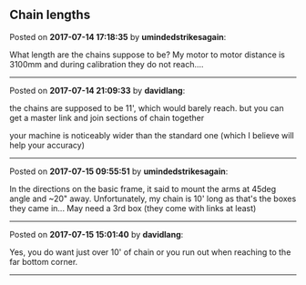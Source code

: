 ## Chain lengths
Posted on **2017-07-14 17:18:35** by **umindedstrikesagain**:

What length are the chains suppose to be? My motor to motor distance is 3100mm and during calibration they do not reach....

---

Posted on **2017-07-14 21:09:33** by **davidlang**:

the chains are supposed to be 11', which would barely reach. but you can get a master link and join sections of chain together



your machine is noticeably wider than the standard one (which I believe will help your accuracy)

---

Posted on **2017-07-15 09:55:51** by **umindedstrikesagain**:

In the directions on the basic frame, it said to mount the arms at 45deg angle and ~20" away. Unfortunately, my chain is 10' long as that's the boxes they came in... May need a 3rd box (they come with links at least)

---

Posted on **2017-07-15 15:01:40** by **davidlang**:

Yes, you do want just over 10' of chain or you run out when reaching to the far bottom corner.

---

